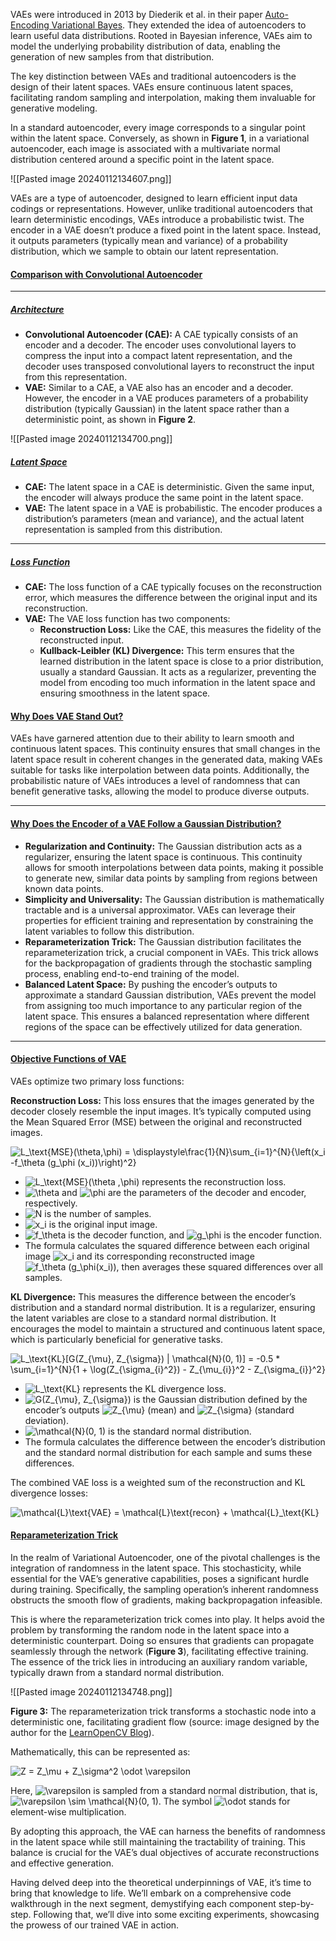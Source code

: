 VAEs were introduced in 2013 by Diederik et al. in their paper [Auto-Encoding Variational Bayes](https://arxiv.org/abs/1312.6114). They extended the idea of autoencoders to learn useful data distributions. Rooted in Bayesian inference, VAEs aim to model the underlying probability distribution of data, enabling the generation of new samples from that distribution.

The key distinction between VAEs and traditional autoencoders is the design of their latent spaces. VAEs ensure continuous latent spaces, facilitating random sampling and interpolation, making them invaluable for generative modeling.

In a standard autoencoder, every image corresponds to a singular point within the latent space. Conversely, as shown in **Figure 1**, in a variational autoencoder, each image is associated with a multivariate normal distribution centered around a specific point in the latent space.

![[Pasted image 20240112134607.png]]

VAEs are a type of autoencoder, designed to learn efficient input data codings or representations. However, unlike traditional autoencoders that learn deterministic encodings, VAEs introduce a probabilistic twist. The encoder in a VAE doesn’t produce a fixed point in the latent space. Instead, it outputs parameters (typically mean and variance) of a probability distribution, which we sample to obtain our latent representation.
#### [**Comparison with Convolutional Autoencoder**](https://pyimagesearch.com/2023/10/02/a-deep-dive-into-variational-autoencoders-with-pytorch/#TOC-h4Comparison)

---

##### [**Architecture**](https://pyimagesearch.com/2023/10/02/a-deep-dive-into-variational-autoencoders-with-pytorch/#TOC-h5Architecture)

- **Convolutional Autoencoder (CAE):** A CAE typically consists of an encoder and a decoder. The encoder uses convolutional layers to compress the input into a compact latent representation, and the decoder uses transposed convolutional layers to reconstruct the input from this representation.
- **VAE:** Similar to a CAE, a VAE also has an encoder and a decoder. However, the encoder in a VAE produces parameters of a probability distribution (typically Gaussian) in the latent space rather than a deterministic point, as shown in **Figure 2**.

![[Pasted image 20240112134700.png]]
##### [**Latent Space**](https://pyimagesearch.com/2023/10/02/a-deep-dive-into-variational-autoencoders-with-pytorch/#TOC-h5LatentSpace)

- **CAE:** The latent space in a CAE is deterministic. Given the same input, the encoder will always produce the same point in the latent space.
- **VAE:** The latent space in a VAE is probabilistic. The encoder produces a distribution’s parameters (mean and variance), and the actual latent representation is sampled from this distribution.

---

##### [**Loss Function**](https://pyimagesearch.com/2023/10/02/a-deep-dive-into-variational-autoencoders-with-pytorch/#TOC-h5LossFunction)

- **CAE:** The loss function of a CAE typically focuses on the reconstruction error, which measures the difference between the original input and its reconstruction.
- **VAE:** The VAE loss function has two components:
    - **Reconstruction Loss:** Like the CAE, this measures the fidelity of the reconstructed input.
    - **Kullback-Leibler (KL) Divergence:** This term ensures that the learned distribution in the latent space is close to a prior distribution, usually a standard Gaussian. It acts as a regularizer, preventing the model from encoding too much information in the latent space and ensuring smoothness in the latent space.
#### [**Why Does VAE Stand Out?**](https://pyimagesearch.com/2023/10/02/a-deep-dive-into-variational-autoencoders-with-pytorch/#TOC-h4StandOut)

VAEs have garnered attention due to their ability to learn smooth and continuous latent spaces. This continuity ensures that small changes in the latent space result in coherent changes in the generated data, making VAEs suitable for tasks like interpolation between data points. Additionally, the probabilistic nature of VAEs introduces a level of randomness that can benefit generative tasks, allowing the model to produce diverse outputs.

---

#### [**Why Does the Encoder of a VAE Follow a Gaussian Distribution?**](https://pyimagesearch.com/2023/10/02/a-deep-dive-into-variational-autoencoders-with-pytorch/#TOC-h4Gaussian)

- **Regularization and Continuity:** The Gaussian distribution acts as a regularizer, ensuring the latent space is continuous. This continuity allows for smooth interpolations between data points, making it possible to generate new, similar data points by sampling from regions between known data points.
- **Simplicity and Universality:** The Gaussian distribution is mathematically tractable and is a universal approximator. VAEs can leverage their properties for efficient training and representation by constraining the latent variables to follow this distribution.
- **Reparameterization Trick:** The Gaussian distribution facilitates the reparameterization trick, a crucial component in VAEs. This trick allows for the backpropagation of gradients through the stochastic sampling process, enabling end-to-end training of the model.
- **Balanced Latent Space:** By pushing the encoder’s outputs to approximate a standard Gaussian distribution, VAEs prevent the model from assigning too much importance to any particular region of the latent space. This ensures a balanced representation where different regions of the space can be effectively utilized for data generation.

---

#### [**Objective Functions of VAE**](https://pyimagesearch.com/2023/10/02/a-deep-dive-into-variational-autoencoders-with-pytorch/#TOC-h4ObjectiveFunctions)

VAEs optimize two primary loss functions:

**Reconstruction Loss:** This loss ensures that the images generated by the decoder closely resemble the input images. It’s typically computed using the Mean Squared Error (MSE) between the original and reconstructed images.

![L_\text{MSE}(\theta,\phi) = \displaystyle\frac{1}{N}\sum_{i=1}^{N}{\left(x_i -f_\theta (g_\phi (x_i))\right)^2}](https://b2633864.smushcdn.com/2633864/wp-content/latex/67d/67d7e6c31558343cdc040c66ad345fdf-ffffff-000000-0.png?size=266x49&lossy=2&strip=1&webp=1 "L_\text{MSE}(\theta,\phi) = \displaystyle\frac{1}{N}\sum_{i=1}^{N}{\left(x_i -f_\theta (g_\phi (x_i))\right)^2}")

- ![L_\text{MSE}(\theta ,\phi)](https://b2633864.smushcdn.com/2633864/wp-content/latex/818/818f98a590dbf69596d717dbbc5149b8-ffffff-000000-0.png?size=74x18&lossy=2&strip=1&webp=1 "L_\text{MSE}(\theta ,\phi)") represents the reconstruction loss.
- ![\theta](https://b2633864.smushcdn.com/2633864/wp-content/latex/255/2554a2bb846cffd697389e5dc8912759-ffffff-000000-0.png?size=8x11&lossy=2&strip=1&webp=1 "\theta") and ![\phi](https://b2633864.smushcdn.com/2633864/wp-content/latex/1ed/1ed346930917426bc46d41e22cc525ec-ffffff-000000-0.png?size=10x14&lossy=2&strip=1&webp=1 "\phi") are the parameters of the decoder and encoder, respectively.
- ![N](https://b2633864.smushcdn.com/2633864/wp-content/latex/8d9/8d9c307cb7f3c4a32822a51922d1ceaa-ffffff-000000-0.png?size=15x11&lossy=2&strip=1&webp=1 "N") is the number of samples.
- ![x_i](https://b2633864.smushcdn.com/2633864/wp-content/latex/1ba/1ba8aaab47179b3d3e24b0ccea9f4e30-ffffff-000000-0.png?size=13x10&lossy=2&strip=1&webp=1 "x_i") is the original input image.
- ![f_\theta](https://b2633864.smushcdn.com/2633864/wp-content/latex/f95/f95dbc5e6ca7517c76671b7b2f72474f-ffffff-000000-0.png?size=14x14&lossy=2&strip=1&webp=1 "f_\theta") is the decoder function, and ![g_\phi](https://b2633864.smushcdn.com/2633864/wp-content/latex/1a6/1a6317a7865929248bc6b1e3e0469bde-ffffff-000000-0.png?size=15x12&lossy=2&strip=1&webp=1 "g_\phi") is the encoder function.
- The formula calculates the squared difference between each original image ![x_i](https://b2633864.smushcdn.com/2633864/wp-content/latex/1ba/1ba8aaab47179b3d3e24b0ccea9f4e30-ffffff-000000-0.png?size=13x10&lossy=2&strip=1&webp=1 "x_i") and its corresponding reconstructed image ![f_\theta (g_\phi(x_i))](https://b2633864.smushcdn.com/2633864/wp-content/latex/7cf/7cf5d85e6a6f949b63da203c387a4fd9-ffffff-000000-0.png?size=68x19&lossy=2&strip=1&webp=1 "f_\theta (g_\phi(x_i))"), then averages these squared differences over all samples.

**KL Divergence:** This measures the difference between the encoder’s distribution and a standard normal distribution. It is a regularizer, ensuring the latent variables are close to a standard normal distribution. It encourages the model to maintain a structured and continuous latent space, which is particularly beneficial for generative tasks.

![L_\text{KL}[G(Z_{\mu}, Z_{\sigma})  |  \mathcal{N}(0, 1)] = -0.5 * \sum_{i=1}^{N}{1 + \log(Z_{\sigma_{i}^2}) - Z_{\mu_{i}}^2 -  Z_{\sigma_{i}}^2}](https://b2633864.smushcdn.com/2633864/wp-content/latex/4e0/4e060015dd5a90a210fac12cd6c9157b-ffffff-000000-0.png?size=448x24&lossy=2&strip=1&webp=1 "L_\text{KL}[G(Z_{\mu}, Z_{\sigma})  |  \mathcal{N}(0, 1)] = -0.5 * \sum_{i=1}^{N}{1 + \log(Z_{\sigma_{i}^2}) - Z_{\mu_{i}}^2 -  Z_{\sigma_{i}}^2}")

- ![L_\text{KL}](https://b2633864.smushcdn.com/2633864/wp-content/latex/1f1/1f150fbeb1728057a59d67d1aa0f9176-ffffff-000000-0.png?size=27x15&lossy=2&strip=1&webp=1 "L_\text{KL}") represents the KL divergence loss.
- ![G(Z_{\mu}, Z_{\sigma})](https://b2633864.smushcdn.com/2633864/wp-content/latex/f18/f189de5c0abefcdb20d60add2b74420e-ffffff-000000-0.png?size=69x19&lossy=2&strip=1&webp=1 "G(Z_{\mu}, Z_{\sigma})") is the Gaussian distribution defined by the encoder’s outputs ![Z_{\mu}](https://b2633864.smushcdn.com/2633864/wp-content/latex/3c3/3c3992a836dc10f16083f526c13b7f79-ffffff-000000-0.png?size=18x16&lossy=2&strip=1&webp=1 "Z_{\mu}") (mean) and ![Z_{\sigma}](https://b2633864.smushcdn.com/2633864/wp-content/latex/2e1/2e100224cae81152659641f4b9082080-ffffff-000000-0.png?size=18x14&lossy=2&strip=1&webp=1 "Z_{\sigma}") (standard deviation).
- ![\mathcal{N}(0, 1)](https://b2633864.smushcdn.com/2633864/wp-content/latex/3b3/3b3f99a5588e1cd0c235b04edc563f25-ffffff-000000-0.png?size=52x18&lossy=2&strip=1&webp=1 "\mathcal{N}(0, 1)") is the standard normal distribution.
- The formula calculates the difference between the encoder’s distribution and the standard normal distribution for each sample and sums these differences.

The combined VAE loss is a weighted sum of the reconstruction and KL divergence losses:

![\mathcal{L}_\text{VAE} = \mathcal{L}_\text{recon} + \mathcal{L}_\text{KL}](https://b2633864.smushcdn.com/2633864/wp-content/latex/331/3318c9bd2bc57d6b6777d1343bfaafb2-ffffff-000000-0.png?size=145x16&lossy=2&strip=1&webp=1 "\mathcal{L}_\text{VAE} = \mathcal{L}_\text{recon} + \mathcal{L}_\text{KL}")
#### [**Reparameterization Trick**](https://pyimagesearch.com/2023/10/02/a-deep-dive-into-variational-autoencoders-with-pytorch/#TOC-h4Reparameterization)

In the realm of Variational Autoencoder, one of the pivotal challenges is the integration of randomness in the latent space. This stochasticity, while essential for the VAE’s generative capabilities, poses a significant hurdle during training. Specifically, the sampling operation’s inherent randomness obstructs the smooth flow of gradients, making backpropagation infeasible.

This is where the reparameterization trick comes into play. It helps avoid the problem by transforming the random node in the latent space into a deterministic counterpart. Doing so ensures that gradients can propagate seamlessly through the network (**Figure 3**), facilitating effective training. The essence of the trick lies in introducing an auxiliary random variable, typically drawn from a standard normal distribution.

![[Pasted image 20240112134748.png]]

**Figure 3:** The reparameterization trick transforms a stochastic node into a deterministic one, facilitating gradient flow (source: image designed by the author for the [LearnOpenCV Blog](https://learnopencv.com/wp-content/uploads/2020/11/reparam-vae-2048x959.jpg)).

Mathematically, this can be represented as:

![Z = Z_\mu + Z_\sigma^2 \odot \varepsilon](https://b2633864.smushcdn.com/2633864/wp-content/latex/52d/52d342b2d22e73d7f2204133a35cc40b-ffffff-000000-0.png?size=120x19&lossy=2&strip=1&webp=1 "Z = Z_\mu + Z_\sigma^2 \odot \varepsilon")

Here, ![\varepsilon](https://b2633864.smushcdn.com/2633864/wp-content/latex/f8b/f8b1c5a729a09649c275fca88976d8dd-ffffff-000000-0.png?size=8x7&lossy=2&strip=1&webp=1 "\varepsilon") is sampled from a standard normal distribution, that is, ![\varepsilon \sim \mathcal{N}(0, 1)](https://b2633864.smushcdn.com/2633864/wp-content/latex/be3/be3f6fb4d31886a209ebafdc65802c1c-ffffff-000000-0.png?size=81x18&lossy=2&strip=1&webp=1 "\varepsilon \sim \mathcal{N}(0, 1)"). The symbol ![\odot](https://b2633864.smushcdn.com/2633864/wp-content/latex/319/319d584a4a5166ee6c51f4b8348856ea-ffffff-000000-0.png?size=11x12&lossy=2&strip=1&webp=1 "\odot") stands for element-wise multiplication.

By adopting this approach, the VAE can harness the benefits of randomness in the latent space while still maintaining the tractability of training. This balance is crucial for the VAE’s dual objectives of accurate reconstructions and effective generation.

Having delved deep into the theoretical underpinnings of VAE, it’s time to bring that knowledge to life. We’ll embark on a comprehensive code walkthrough in the next segment, demystifying each component step-by-step. Following that, we’ll dive into some exciting experiments, showcasing the prowess of our trained VAE in action.